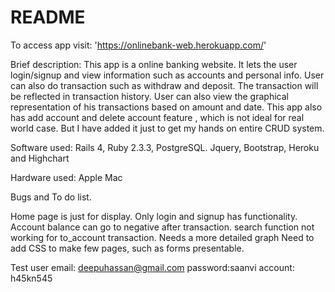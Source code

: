# README

To access app visit: 'https://onlinebank-web.herokuapp.com/'

 Brief description: This app is a online banking website. It lets the user login/signup and view information such as accounts and personal info. User can also do transaction such as withdraw and deposit. The transaction will be reflected in transaction history. User can also view the graphical representation of his transactions based on amount and date. This app also has add account and delete account feature , which is not ideal for real world case. But I have added it just to get my hands on entire CRUD system.





Software used: Rails 4, Ruby 2.3.3, PostgreSQL. Jquery, Bootstrap,  Heroku and Highchart

Hardware used: Apple Mac

Bugs and To do list.

Home page is just for display. Only login and signup has functionality.
Account balance can go to negative after transaction.
search function not working for to_account transaction.
Needs a more detailed graph
Need to add CSS to make few pages, such as forms presentable.

Test user
email: deepuhassan@gmail.com
password:saanvi
account: h45kn545
